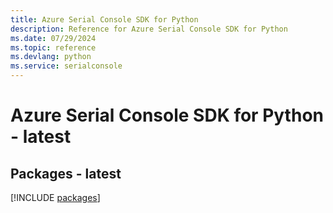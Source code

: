 ```yaml
---
title: Azure Serial Console SDK for Python
description: Reference for Azure Serial Console SDK for Python
ms.date: 07/29/2024
ms.topic: reference
ms.devlang: python
ms.service: serialconsole
---
```

# Azure Serial Console SDK for Python - latest
## Packages - latest
[!INCLUDE [packages](serial-console-index.md)]